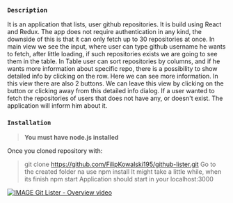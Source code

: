 
### `Description`

It is an application that lists, user github repositories. It is build using React and Redux.
The app does not require authentication in any kind, the downside of this is that it can only fetch up to 30 repositories at once.
In main view we see the input, where user can type github username he wants to fetch, after little loading, if such repositories exists we are going to see them in the table.
In Table user can sort repositories by columns, and if he wants more information about specific repo, there is a possibility to show detailed info by clicking on the row. Here we can see more information. In this view there are also 2 buttons. We can leave this view by clicking on the button or clicking away from this detailed info dialog.
If a user wanted to fetch the repositories of users that does not have any, or doesn't exist. The application will inform him about it.

### `Installation`
> **You must have node.js installed** 

Once you cloned repository with:
  > git clone https://github.com/FilipKowalski195/github-lister.git
 Go to the created folder na use 
  > npm install 
 It might take a little while, when its finish 
  > npm start 
 Application should start in your localhost:3000 

[![IMAGE Git Lister - Overview video](https://img.youtube.com/vi/Tm0TfDslDpM/0.jpg)](https://www.youtube.com/watch?v=Tm0TfDslDpM)

